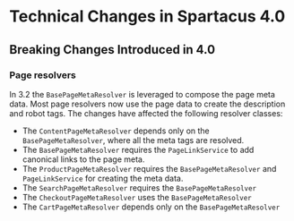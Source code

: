 # Technical Changes in Spartacus 4.0

## Breaking Changes Introduced in 4.0

### Page resolvers
In 3.2 the `BasePageMetaResolver` is leveraged to compose the page meta data. Most page resolvers now use the page data to create the description and robot tags. The changes have affected the following resolver classes:
- The `ContentPageMetaResolver` depends only on the `BasePageMetaResolver`, where all the meta tags are resolved. 
- The `BasePageMetaResolver` requires the `PageLinkService` to add canonical links to the page meta.
- The `ProductPageMetaResolver` requires the `BasePageMetaResolver` and `PageLinkService` for creating the meta data. 
- The `SearchPageMetaResolver` requires the `BasePageMetaResolver`
- The `CheckoutPageMetaResolver` uses the  `BasePageMetaResolver`
- The `CartPageMetaResolver` depends only on the  `BasePageMetaResolver`